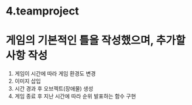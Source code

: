 # 4.teamproject

# 게임의 기본적인 틀을 작성했으며, 추가할 사항 작성
1. 게임이 시간에 따라 게임 환경도 변경
2. 이미지 삽입
3. 시간 경과 후 오브젝트(장애물) 생성
4. 게임 종료 후 지난 시간에 따라 순위 발표하는 함수 구현
